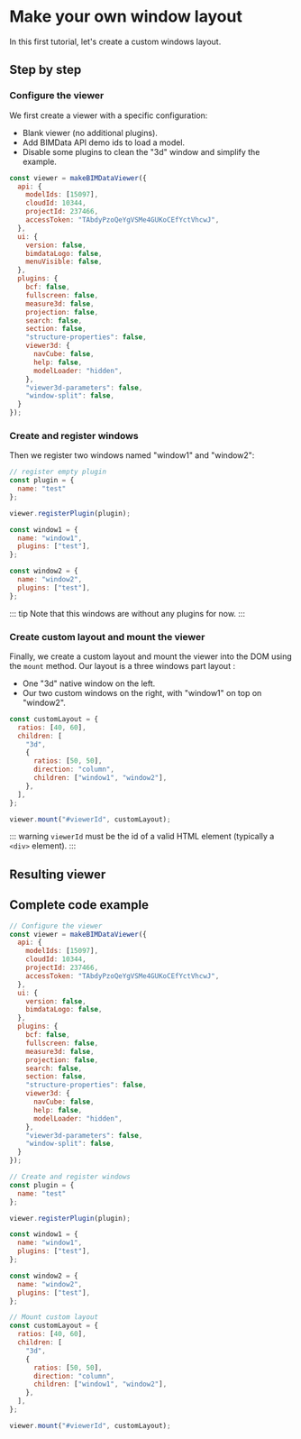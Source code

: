 # Make your own window layout

In this first tutorial, let's create a custom windows layout.

## Step by step

### Configure the viewer

We first create a viewer with a specific configuration:
- Blank viewer (no additional plugins).
- Add BIMData API demo ids to load a model.
- Disable some plugins to clean the "3d" window and simplify the example.

```javascript
const viewer = makeBIMDataViewer({
  api: {
    modelIds: [15097],
    cloudId: 10344,
    projectId: 237466,
    accessToken: "TAbdyPzoQeYgVSMe4GUKoCEfYctVhcwJ",
  },
  ui: {
    version: false,
    bimdataLogo: false,
    menuVisible: false,
  },
  plugins: {
    bcf: false,
    fullscreen: false,
    measure3d: false,
    projection: false,
    search: false,
    section: false,
    "structure-properties": false,
    viewer3d: {
      navCube: false,
      help: false,
      modelLoader: "hidden",
    },
    "viewer3d-parameters": false,
    "window-split": false,
  }
});
```

### Create and register windows

Then we register two windows named "window1" and "window2":

```javascript
// register empty plugin
const plugin = {
  name: "test"
};

viewer.registerPlugin(plugin);

const window1 = {
  name: "window1",
  plugins: ["test"],
};

const window2 = {
  name: "window2",
  plugins: ["test"],
};
```

::: tip
Note that this windows are without any plugins for now.
:::

### Create custom layout and mount the viewer

Finally, we create a custom layout and mount the viewer into the DOM using the `mount` method. Our layout is a three windows part layout :

- One "3d" native window on the left.
- Our two custom windows on the right, with "window1" on top on "window2".

```javascript
const customLayout = {
  ratios: [40, 60],
  children: [
    "3d",
    {
      ratios: [50, 50],
      direction: "column",
      children: ["window1", "window2"],
    },
  ],
};

viewer.mount("#viewerId", customLayout);
```

::: warning
`viewerId` must be the id of a valid HTML element (typically a `<div>` element).
:::

## Resulting viewer

<ClientOnly>
  <BIMDataViewer config="windowUI"/>
</ClientOnly>

## Complete code example

```javascript
// Configure the viewer
const viewer = makeBIMDataViewer({
  api: {
    modelIds: [15097],
    cloudId: 10344,
    projectId: 237466,
    accessToken: "TAbdyPzoQeYgVSMe4GUKoCEfYctVhcwJ",
  },
  ui: {
    version: false,
    bimdataLogo: false,
  },
  plugins: {
    bcf: false,
    fullscreen: false,
    measure3d: false,
    projection: false,
    search: false,
    section: false,
    "structure-properties": false,
    viewer3d: {
      navCube: false,
      help: false,
      modelLoader: "hidden",
    },
    "viewer3d-parameters": false,
    "window-split": false,
  }
});

// Create and register windows
const plugin = {
  name: "test"
};

viewer.registerPlugin(plugin);

const window1 = {
  name: "window1",
  plugins: ["test"],
};

const window2 = {
  name: "window2",
  plugins: ["test"],
};

// Mount custom layout
const customLayout = {
  ratios: [40, 60],
  children: [
    "3d",
    {
      ratios: [50, 50],
      direction: "column",
      children: ["window1", "window2"],
    },
  ],
};

viewer.mount("#viewerId", customLayout);
```

